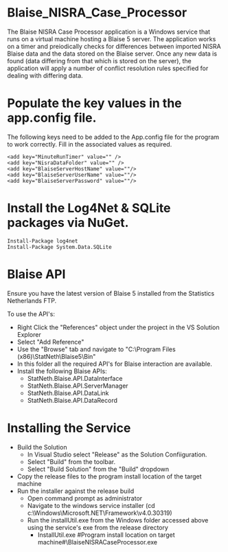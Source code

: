 # Blaise_NISRA_Case_Processor

The Blaise NISRA Case Processor application is a Windows service that runs on a virtual machine hosting a Blaise 5 server.
The application works on a timer and preiodically checks for differences between imported NISRA Blaise data and the data stored on the Blaise server. Once any new data is found (data differing from that which is stored on the server), the application will apply a number of conflict resolution rules specified for dealing with differing data.

# Populate the key values in the app.config file.

The following keys need to be added to the App.config file for the program to work correctly.
Fill in the associated values as required.

    <add key="MinuteRunTimer" value="" />
    <add key="NisraDataFolder" value="" />
    <add key="BlaiseServerHostName" value=""/>
    <add key="BlaiseServerUserName" value=""/>
    <add key="BlaiseServerPassword" value=""/>

# Install the Log4Net & SQLite packages via NuGet.

  ```
  Install-Package log4net
  Install-Package System.Data.SQLite
  ```

# Blaise API
Ensure you have the latest version of Blaise 5 installed from the Statistics Netherlands FTP.

To use the API's:
  - Right Click the "References" object under the project in the VS Solution Explorer
  - Select "Add Reference"
  - Use the "Browse" tab and navigate to "C:\Program Files (x86)\StatNeth\Blaise5\Bin"
  - In this folder all the required API's for Blaise interaction are available.
  - Install the following Blaise APIs:
    - StatNeth.Blaise.API.DataInterface
    - StatNeth.Blaise.API.ServerManager
    - StatNeth.Blaise.API.DataLink
    - StatNeth.Blaise.API.DataRecord

# Installing the Service

  - Build the Solution 
    - In Visual Studio select "Release" as the Solution Confiiguration.
    - Select "Build" from the toolbar.
    - Select "Build Solution" from the "Build" dropdown
  - Copy the release files to the program install location of the target machine     
  - Run the installer against the release build
    - Open command prompt as administrator
    - Navigate to the windows service installer (cd c:\Windows\Microsoft.NET\Framework\v4.0.30319)
    - Run the installUtil.exe from the Windows folder accessed above using the service's exe from the release directory
      - InstallUtil.exe #Program install location on target machine#\BlaiseNISRACaseProcessor.exe
